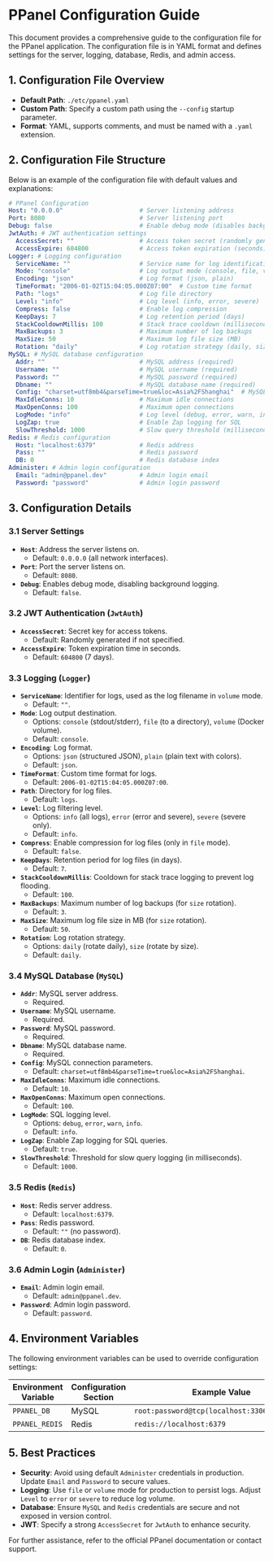 # PPanel Configuration Guide

This document provides a comprehensive guide to the configuration file for the PPanel application. The configuration
file is in YAML format and defines settings for the server, logging, database, Redis, and admin access.

## 1. Configuration File Overview

- **Default Path**: `./etc/ppanel.yaml`
- **Custom Path**: Specify a custom path using the `--config` startup parameter.
- **Format**: YAML, supports comments, and must be named with a `.yaml` extension.

## 2. Configuration File Structure

Below is an example of the configuration file with default values and explanations:

```yaml
# PPanel Configuration
Host: "0.0.0.0"                     # Server listening address
Port: 8080                          # Server listening port
Debug: false                        # Enable debug mode (disables background logging)
JwtAuth: # JWT authentication settings
  AccessSecret: ""                  # Access token secret (randomly generated if empty)
  AccessExpire: 604800              # Access token expiration (seconds)
Logger: # Logging configuration
  ServiceName: ""                   # Service name for log identification
  Mode: "console"                   # Log output mode (console, file, volume)
  Encoding: "json"                  # Log format (json, plain)
  TimeFormat: "2006-01-02T15:04:05.000Z07:00"  # Custom time format
  Path: "logs"                      # Log file directory
  Level: "info"                     # Log level (info, error, severe)
  Compress: false                   # Enable log compression
  KeepDays: 7                       # Log retention period (days)
  StackCooldownMillis: 100          # Stack trace cooldown (milliseconds)
  MaxBackups: 3                     # Maximum number of log backups
  MaxSize: 50                       # Maximum log file size (MB)
  Rotation: "daily"                 # Log rotation strategy (daily, size)
MySQL: # MySQL database configuration
  Addr: ""                          # MySQL address (required)
  Username: ""                      # MySQL username (required)
  Password: ""                      # MySQL password (required)
  Dbname: ""                        # MySQL database name (required)
  Config: "charset=utf8mb4&parseTime=true&loc=Asia%2FShanghai"  # MySQL connection parameters
  MaxIdleConns: 10                  # Maximum idle connections
  MaxOpenConns: 100                 # Maximum open connections
  LogMode: "info"                   # Log level (debug, error, warn, info)
  LogZap: true                      # Enable Zap logging for SQL
  SlowThreshold: 1000               # Slow query threshold (milliseconds)
Redis: # Redis configuration
  Host: "localhost:6379"            # Redis address
  Pass: ""                          # Redis password
  DB: 0                             # Redis database index
Administer: # Admin login configuration
  Email: "admin@ppanel.dev"         # Admin login email
  Password: "password"              # Admin login password
```

## 3. Configuration Details

### 3.1 Server Settings

- **`Host`**: Address the server listens on.
  - Default: `0.0.0.0` (all network interfaces).
- **`Port`**: Port the server listens on.
  - Default: `8080`.
- **`Debug`**: Enables debug mode, disabling background logging.
  - Default: `false`.

### 3.2 JWT Authentication (`JwtAuth`)

- **`AccessSecret`**: Secret key for access tokens.
  - Default: Randomly generated if not specified.
- **`AccessExpire`**: Token expiration time in seconds.
  - Default: `604800` (7 days).

### 3.3 Logging (`Logger`)

- **`ServiceName`**: Identifier for logs, used as the log filename in `volume` mode.
  - Default: `""`.
- **`Mode`**: Log output destination.
  - Options: `console` (stdout/stderr), `file` (to a directory), `volume` (Docker volume).
  - Default: `console`.
- **`Encoding`**: Log format.
  - Options: `json` (structured JSON), `plain` (plain text with colors).
  - Default: `json`.
- **`TimeFormat`**: Custom time format for logs.
  - Default: `2006-01-02T15:04:05.000Z07:00`.
- **`Path`**: Directory for log files.
  - Default: `logs`.
- **`Level`**: Log filtering level.
  - Options: `info` (all logs), `error` (error and severe), `severe` (severe only).
  - Default: `info`.
- **`Compress`**: Enable compression for log files (only in `file` mode).
  - Default: `false`.
- **`KeepDays`**: Retention period for log files (in days).
  - Default: `7`.
- **`StackCooldownMillis`**: Cooldown for stack trace logging to prevent log flooding.
  - Default: `100`.
- **`MaxBackups`**: Maximum number of log backups (for `size` rotation).
  - Default: `3`.
- **`MaxSize`**: Maximum log file size in MB (for `size` rotation).
  - Default: `50`.
- **`Rotation`**: Log rotation strategy.
  - Options: `daily` (rotate daily), `size` (rotate by size).
  - Default: `daily`.

### 3.4 MySQL Database (`MySQL`)

- **`Addr`**: MySQL server address.
  - Required.
- **`Username`**: MySQL username.
  - Required.
- **`Password`**: MySQL password.
  - Required.
- **`Dbname`**: MySQL database name.
  - Required.
- **`Config`**: MySQL connection parameters.
  - Default: `charset=utf8mb4&parseTime=true&loc=Asia%2FShanghai`.
- **`MaxIdleConns`**: Maximum idle connections.
  - Default: `10`.
- **`MaxOpenConns`**: Maximum open connections.
  - Default: `100`.
- **`LogMode`**: SQL logging level.
  - Options: `debug`, `error`, `warn`, `info`.
  - Default: `info`.
- **`LogZap`**: Enable Zap logging for SQL queries.
  - Default: `true`.
- **`SlowThreshold`**: Threshold for slow query logging (in milliseconds).
  - Default: `1000`.

### 3.5 Redis (`Redis`)

- **`Host`**: Redis server address.
  - Default: `localhost:6379`.
- **`Pass`**: Redis password.
  - Default: `""` (no password).
- **`DB`**: Redis database index.
  - Default: `0`.

### 3.6 Admin Login (`Administer`)

- **`Email`**: Admin login email.
  - Default: `admin@ppanel.dev`.
- **`Password`**: Admin login password.
  - Default: `password`.

## 4. Environment Variables

The following environment variables can be used to override configuration settings:

| Environment Variable | Configuration Section | Example Value                                |
|----------------------|-----------------------|----------------------------------------------|
| `PPANEL_DB`          | MySQL                 | `root:password@tcp(localhost:3306)/vpnboard` |
| `PPANEL_REDIS`       | Redis                 | `redis://localhost:6379`                     |

## 5. Best Practices

- **Security**: Avoid using default `Administer` credentials in production. Update `Email` and `Password` to secure
  values.
- **Logging**: Use `file` or `volume` mode for production to persist logs. Adjust `Level` to `error` or `severe` to
  reduce log volume.
- **Database**: Ensure `MySQL` and `Redis` credentials are secure and not exposed in version control.
- **JWT**: Specify a strong `AccessSecret` for `JwtAuth` to enhance security.

For further assistance, refer to the official PPanel documentation or contact support.